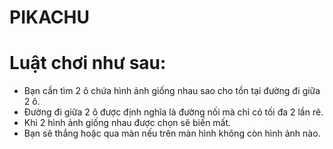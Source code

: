 # PIKACHU

# Luật chơi như sau: 
  + Bạn cần tìm 2 ô chứa hình ảnh giống nhau sao cho tồn tại đường đi giữa 2 ô.
  + Đường đi giữa 2 ô được định nghĩa là đường nối mà chỉ có tối đa 2 lần rẽ.
  + Khi 2 hình ảnh giống nhau được chọn sẽ biến mất.
  + Bạn sẽ thắng hoặc qua màn nếu trên màn hình không còn hình ảnh nào.
